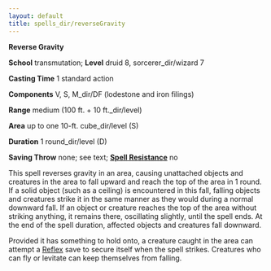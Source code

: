 ```yaml
---
layout: default
title: spells_dir/reverseGravity
---
```

 **Reverse Gravity**

**School** transmutation; **Level** druid 8, sorcerer_dir/wizard 7

**Casting Time** 1 standard action

**Components** V, S, M_dir/DF (lodestone and iron filings)

**Range** medium (100 ft. + 10 ft._dir/level)

**Area** up to one 10-ft. cube_dir/level (S)

**Duration** 1 round_dir/level (D)

**Saving Throw** none; see text; **[Spell Resistance](../../glossary#_spell-resistance)** no

This spell reverses gravity in an area, causing unattached objects and creatures in the area to fall upward and reach the top of the area in 1 round. If a solid object (such as a ceiling) is encountered in this fall, falling objects and creatures strike it in the same manner as they would during a normal downward fall. If an object or creature reaches the top of the area without striking anything, it remains there, oscillating slightly, until the spell ends. At the end of the spell duration, affected objects and creatures fall downward.

Provided it has something to hold onto, a creature caught in the area can attempt a [Reflex](../../combat#_reflex) save to secure itself when the spell strikes. Creatures who can fly or levitate can keep themselves from falling.

